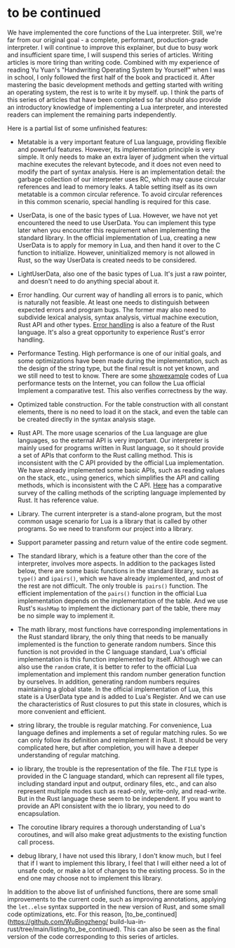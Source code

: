 # to be continued

We have implemented the core functions of the Lua interpreter. Still, we're far from our original goal - a complete, performant, production-grade interpreter. I will continue to improve this explainer, but due to busy work and insufficient spare time, I will suspend this series of articles. Writing articles is more tiring than writing code. Combined with my experience of reading Yu Yuan's "Handwriting Operating System by Yourself" when I was in school, I only followed the first half of the book and practiced it. After mastering the basic development methods and getting started with writing an operating system, the rest is to write it by myself. up. I think the parts of this series of articles that have been completed so far should also provide an introductory knowledge of implementing a Lua interpreter, and interested readers can implement the remaining parts independently.

Here is a partial list of some unfinished features:

- Metatable is a very important feature of Lua language, providing flexible and powerful features. However, its implementation principle is very simple. It only needs to make an extra layer of judgment when the virtual machine executes the relevant bytecode, and it does not even need to modify the part of syntax analysis. Here is an implementation detail: the garbage collection of our interpreter uses RC, which may cause circular references and lead to memory leaks. A table setting itself as its own metatable is a common circular reference. To avoid circular references in this common scenario, special handling is required for this case.

- UserData, is one of the basic types of Lua. However, we have not yet encountered the need to use UserData. You can implement this type later when you encounter this requirement when implementing the standard library. In the official implementation of Lua, creating a new UserData is to apply for memory in Lua, and then hand it over to the C function to initialize. However, uninitialized memory is not allowed in Rust, so the way UserData is created needs to be considered.

- LightUserData, also one of the basic types of Lua. It's just a raw pointer, and doesn't need to do anything special about it.

- Error handling. Our current way of handling all errors is to panic, which is naturally not feasible. At least one needs to distinguish between expected errors and program bugs. The former may also need to subdivide lexical analysis, syntax analysis, virtual machine execution, Rust API and other types. [Error handling](https://kaisery.github.io/trpl-zh-cn/ch09-00-error-handling.html) is also a feature of the Rust language. It's also a great opportunity to experience Rust's error handling.

- Performance Testing. High performance is one of our initial goals, and some optimizations have been made during the implementation, such as the design of the string type, but the final result is not yet known, and we still need to test to know. There are some [show](https://github.com/gligneul/Lua-Benchmarks)[example](https://programming-language-benchmarks.vercel.app/lua) codes of Lua performance tests on the Internet, you can follow the Lua official Implement a comparative test. This also verifies correctness by the way.

- Optimized table construction. For the table construction with all constant elements, there is no need to load it on the stack, and even the table can be created directly in the syntax analysis stage.

- Rust API. The more usage scenarios of the Lua language are glue languages, so the external API is very important. Our interpreter is mainly used for programs written in Rust language, so it should provide a set of APIs that conform to the Rust calling method. This is inconsistent with the C API provided by the official Lua implementation. We have already implemented some basic APIs, such as reading values on the stack, etc., using generics, which simplifies the API and calling methods, which is inconsistent with the C API. [Here](https://www.boringcactus.com/2020/09/16/survey-of-rust-embeddable-scripting-languages.html) has a comparative survey of the calling methods of the scripting language implemented by Rust. It has reference value.

- Library. The current interpreter is a stand-alone program, but the most common usage scenario for Lua is a library that is called by other programs. So we need to transform our project into a library.

- Support parameter passing and return value of the entire code segment.

- The standard library, which is a feature other than the core of the interpreter, involves more aspects. In addition to the packages listed below, there are some basic functions in the standard library, such as `type()` and `ipairs()`, which we have already implemented, and most of the rest are not difficult. The only trouble is` pairs()` function. The efficient implementation of the `pairs()` function in the official Lua implementation depends on the implementation of the table. And we use Rust's `HashMap` to implement the dictionary part of the table, there may be no simple way to implement it.

- The math library, most functions have corresponding implementations in the Rust standard library, the only thing that needs to be manually implemented is the function to generate random numbers. Since this function is not provided in the C language standard, Lua's official implementation is this function implemented by itself. Although we can also use the `random` crate, it is better to refer to the official Lua implementation and implement this random number generation function by ourselves. In addition, generating random numbers requires maintaining a global state. In the official implementation of Lua, this state is a UserData type and is added to Lua's Register. And we can use the characteristics of Rust closures to put this state in closures, which is more convenient and efficient.

- string library, the trouble is regular matching. For convenience, Lua language defines and implements a set of regular matching rules. So we can only follow its definition and reimplement it in Rust. It should be very complicated here, but after completion, you will have a deeper understanding of regular matching.

- io library, the trouble is the representation of the file. The `FILE` type is provided in the C language standard, which can represent all file types, including standard input and output, ordinary files, etc., and can also represent multiple modes such as read-only, write-only, and read-write. But in the Rust language these seem to be independent. If you want to provide an API consistent with the io library, you need to do encapsulation.

- The coroutine library requires a thorough understanding of Lua's coroutines, and will also make great adjustments to the existing function call process.

- debug library, I have not used this library, I don't know much, but I feel that if I want to implement this library, I feel that I will either need a lot of unsafe code, or make a lot of changes to the existing process. So in the end one may choose not to implement this library.

In addition to the above list of unfinished functions, there are some small improvements to the current code, such as improving annotations, applying the `let..else` syntax supported in the new version of Rust, and some small code optimizations, etc. For this reason, [to_be_continued](https://github.com/WuBingzheng/ build-lua-in-rust/tree/main/listing/to_be_continued). This can also be seen as the final version of the code corresponding to this series of articles.